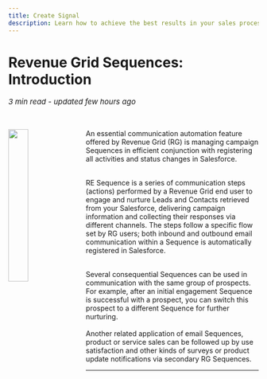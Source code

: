```yaml
---
title: Create Signal
description: Learn how to achieve the best results in your sales process with automated RG sequences for sales engagement
---
```


  
# Revenue Grid Sequences: Introduction

<p style="font-size:15px"><i>3 min read - updated few hours ago</i> </p>
<!-- ShareThis BEGIN -->
<div class="addthis_inline_share_toolbox"></div>
<!-- End ShareThis -->
<br>

<p> <img src="../../assets/images/08232021/wholetab.png" style="margin-right:15px;  float: left; width: 28%; height: 28%;">

An essential communication automation feature offered by Revenue Grid (RG) is managing campaign Sequences in efficient conjunction with registering all activities and status changes in Salesforce.<br><br>

RE Sequence is a series of communication steps (actions) performed by a Revenue Grid end user to engage and nurture Leads and Contacts retrieved from your Salesforce, delivering campaign information and collecting their responses via different channels. The steps follow a specific flow set by RG users; both inbound and outbound email communication within a Sequence is automatically registered in Salesforce.<br><br>

Several consequential Sequences can be used in communication with the same group of prospects. For example, after an initial engagement Sequence is successful with a prospect, you can switch this prospect to a different Sequence for further nurturing.  <br><br>
Another related application of email Sequences, product or service sales can be followed up by use satisfaction and other kinds of surveys or product update notifications via secondary RG Sequences.

</p>

<hr>










